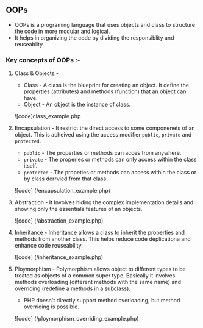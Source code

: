 ## OOPs
    
* OOPs is a programing language that uses objects and class to structure the code in more modular and logical.
* It helps in organizing the code by dividing the responsiblity and reuseablity.

### Key concepts of OOPs :- 
1. Class & Objects:-
    
    * Class - A class is the blueprint for creating an object. It define the properties (attributes) and methods (function) that an object can have.
    * Object - An object is the instance of class. 

    ![code]class_example.php

2. Encapsulation - It restrict the direct access to some componenets of an object. This is acheived using the access modifier `public`, `private` and `protected`.
    * `public` - The properties or methods can acces from anywhere.
    * `private` - The properies or methods can only access within the class itself.
    * `protected` - The propeties or methods can access within the class or by class derrvied from that class.

    ![code] (/encapsulation_example.php)

3. Abstraction - It Involves hiding the complex implementation details and showing only the essentials features of an objects.

    ![code] (/abstraction_example.php)

4. Inheritance - Inheritance allows a class to inherit the properties and methods from another class. This helps reduce code deplicationa and enhance code reuseablilty.
    
    ![code] (/inheritance_example.php)

5. Ploymorphism - Polymorphism allows object to different types to be treated as objects of a common super type. Basically it involves methods overloading (different methods with the same name) and overriding (redefine a methods in a subclass).

    * PHP doesn't directly support method overloading, but method overriding is possible.

    ![code] (/ploymorphism_overriding_example.php)

